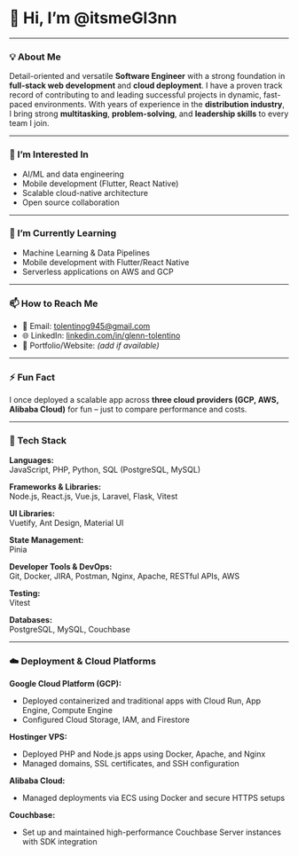 # 👋 Hi, I’m @itsmeGl3nn

---

### 💡 About Me

Detail-oriented and versatile **Software Engineer** with a strong foundation in **full-stack web development** and **cloud deployment**. I have a proven track record of contributing to and leading successful projects in dynamic, fast-paced environments. With years of experience in the **distribution industry**, I bring strong **multitasking**, **problem-solving**, and **leadership skills** to every team I join.

---

### 👀 I’m Interested In
- AI/ML and data engineering
- Mobile development (Flutter, React Native)
- Scalable cloud-native architecture
- Open source collaboration

---

### 🌱 I’m Currently Learning
- Machine Learning & Data Pipelines
- Mobile development with Flutter/React Native
- Serverless applications on AWS and GCP

---


### 📫 How to Reach Me
- 📧 Email: tolentinog945@gmail.com
- 🌐 LinkedIn: [linkedin.com/in/glenn-tolentino](https://www.linkedin.com/in/glenn-tolentino/)
- 💼 Portfolio/Website: *(add if available)*

---

### ⚡ Fun Fact
I once deployed a scalable app across **three cloud providers (GCP, AWS, Alibaba Cloud)** for fun – just to compare performance and costs.

---

### 🧰 Tech Stack

**Languages:**  
JavaScript, PHP, Python, SQL (PostgreSQL, MySQL)

**Frameworks & Libraries:**  
Node.js, React.js, Vue.js, Laravel, Flask, Vitest

**UI Libraries:**  
Vuetify, Ant Design, Material UI

**State Management:**  
Pinia

**Developer Tools & DevOps:**  
Git, Docker, JIRA, Postman, Nginx, Apache, RESTful APIs, AWS

**Testing:**  
Vitest

**Databases:**  
PostgreSQL, MySQL, Couchbase

---

### ☁️ Deployment & Cloud Platforms

**Google Cloud Platform (GCP):**
- Deployed containerized and traditional apps with Cloud Run, App Engine, Compute Engine
- Configured Cloud Storage, IAM, and Firestore

**Hostinger VPS:**
- Deployed PHP and Node.js apps using Docker, Apache, and Nginx
- Managed domains, SSL certificates, and SSH configuration

**Alibaba Cloud:**
- Managed deployments via ECS using Docker and secure HTTPS setups

**Couchbase:**
- Set up and maintained high-performance Couchbase Server instances with SDK integration
